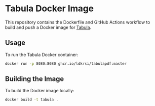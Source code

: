 # Tabula Docker Image

This repository contains the Dockerfile and GitHub Actions workflow to build and push a Docker image for [Tabula](https://github.com/tabulapdf/tabula).

## Usage

To run the Tabula Docker container:

```sh
docker run -p 8080:8080 ghcr.io/ldkrsi/tabulapdf:master
```

## Building the Image

To build the Docker image locally:

```sh
docker build -t tabula .
```